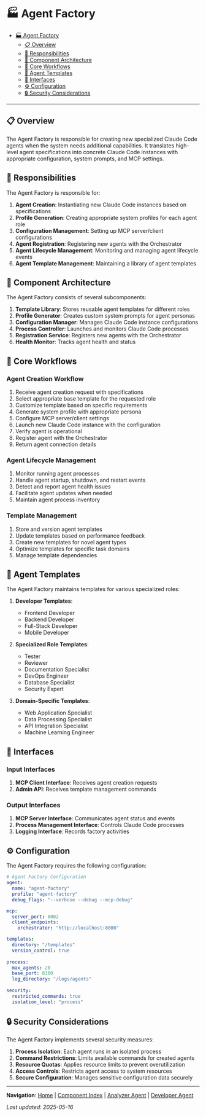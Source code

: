# 🏭 Agent Factory

<!-- 📑 TABLE OF CONTENTS -->
- [🏭 Agent Factory](#-agent-factory)
  - [📋 Overview](#-overview)
  - [🔑 Responsibilities](#-responsibilities)
  - [🧩 Component Architecture](#-component-architecture)
  - [🔄 Core Workflows](#-core-workflows)
  - [👤 Agent Templates](#-agent-templates)
  - [🔌 Interfaces](#-interfaces)
  - [⚙️ Configuration](#️-configuration)
  - [🔒 Security Considerations](#-security-considerations)

---

## 📋 Overview

The Agent Factory is responsible for creating new specialized Claude Code agents when the system needs additional capabilities. It translates high-level agent specifications into concrete Claude Code instances with appropriate configuration, system prompts, and MCP settings.

## 🔑 Responsibilities

The Agent Factory is responsible for:

1. **Agent Creation**: Instantiating new Claude Code instances based on specifications
2. **Profile Generation**: Creating appropriate system profiles for each agent role
3. **Configuration Management**: Setting up MCP server/client configurations
4. **Agent Registration**: Registering new agents with the Orchestrator
5. **Agent Lifecycle Management**: Monitoring and managing agent lifecycle events
6. **Agent Template Management**: Maintaining a library of agent templates

## 🧩 Component Architecture

The Agent Factory consists of several subcomponents:

1. **Template Library**: Stores reusable agent templates for different roles
2. **Profile Generator**: Creates custom system prompts for agent personas
3. **Configuration Manager**: Manages Claude Code instance configurations
4. **Process Controller**: Launches and monitors Claude Code processes
5. **Registration Service**: Registers new agents with the Orchestrator
6. **Health Monitor**: Tracks agent health and status

## 🔄 Core Workflows

### Agent Creation Workflow
1. Receive agent creation request with specifications
2. Select appropriate base template for the requested role
3. Customize template based on specific requirements
4. Generate system profile with appropriate persona
5. Configure MCP server/client settings
6. Launch new Claude Code instance with the configuration
7. Verify agent is operational
8. Register agent with the Orchestrator
9. Return agent connection details

### Agent Lifecycle Management
1. Monitor running agent processes
2. Handle agent startup, shutdown, and restart events
3. Detect and report agent health issues
4. Facilitate agent updates when needed
5. Maintain agent process inventory

### Template Management
1. Store and version agent templates
2. Update templates based on performance feedback
3. Create new templates for novel agent types
4. Optimize templates for specific task domains
5. Manage template dependencies

## 👤 Agent Templates

The Agent Factory maintains templates for various specialized roles:

1. **Developer Templates**:
   - Frontend Developer
   - Backend Developer
   - Full-Stack Developer
   - Mobile Developer

2. **Specialized Role Templates**:
   - Tester
   - Reviewer
   - Documentation Specialist
   - DevOps Engineer
   - Database Specialist
   - Security Expert

3. **Domain-Specific Templates**:
   - Web Application Specialist
   - Data Processing Specialist
   - API Integration Specialist
   - Machine Learning Engineer

## 🔌 Interfaces

### Input Interfaces
1. **MCP Client Interface**: Receives agent creation requests
2. **Admin API**: Receives template management commands

### Output Interfaces
1. **MCP Server Interface**: Communicates agent status and events
2. **Process Management Interface**: Controls Claude Code processes
3. **Logging Interface**: Records factory activities

## ⚙️ Configuration

The Agent Factory requires the following configuration:

```yaml
# Agent Factory Configuration
agent:
  name: "agent-factory"
  profile: "agent-factory"
  debug_flags: "--verbose --debug --mcp-debug"

mcp:
  server_port: 8002
  client_endpoints:
    orchestrator: "http://localhost:8000"

templates:
  directory: "/templates"
  version_control: true
  
process:
  max_agents: 20
  base_port: 8100
  log_directory: "/logs/agents"
  
security:
  restricted_commands: true
  isolation_level: "process"
```

## 🔒 Security Considerations

The Agent Factory implements several security measures:

1. **Process Isolation**: Each agent runs in an isolated process
2. **Command Restrictions**: Limits available commands for created agents
3. **Resource Quotas**: Applies resource limits to prevent overutilization
4. **Access Controls**: Restricts agent access to system resources
5. **Secure Configuration**: Manages sensitive configuration data securely

---

<!-- 🧭 NAVIGATION -->
**Navigation**: [Home](../README.md) | [Component Index](./README.md) | [Analyzer Agent](./analyzer.md) | [Developer Agent](./developer.md)

*Last updated: 2025-05-16*